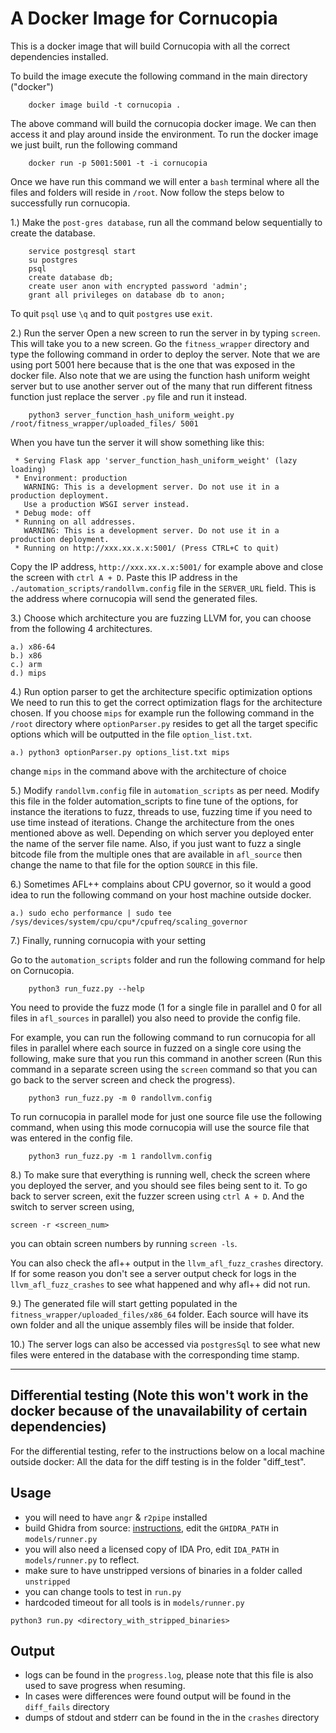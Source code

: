 # A Docker Image for Cornucopia

This is a docker image that will build Cornucopia with all the correct dependencies installed. 

To build the image execute the following command in the main directory ("docker")
```
    docker image build -t cornucopia .
```
The above command will build the cornucopia docker image. We can then access it and play around inside the environment. 
To run the docker image we just built, run the following command
```
    docker run -p 5001:5001 -t -i cornucopia
```
Once we have run this command we will enter a `bash` terminal where all the files and folders will reside in `/root`. Now follow the steps below to successfully run cornucopia.

1.) Make the `post-gres database`, run all the command below sequentially to create the database.
```
    service postgresql start
    su postgres
    psql
    create database db;
    create user anon with encrypted password 'admin';
    grant all privileges on database db to anon;
```  
To quit `psql` use `\q` and to quit `postgres` use `exit`.

2.) Run the server
Open a new screen to run the server in by typing `screen`. This will take you to a new screen. 
Go the `fitness_wrapper` directory and type the following command in order to deploy the server.
Note that we are using port 5001 here because that is the one that was exposed in the docker file.
Also note that we are using the function hash uniform weight server but to use another server out of the many that run different fitness function just replace the server `.py` file and run it instead.
```
    python3 server_function_hash_uniform_weight.py /root/fitness_wrapper/uploaded_files/ 5001
```  
When you have tun the server it will show something like this: 
```
 * Serving Flask app 'server_function_hash_uniform_weight' (lazy loading)
 * Environment: production
   WARNING: This is a development server. Do not use it in a production deployment.
   Use a production WSGI server instead.
 * Debug mode: off
 * Running on all addresses.
   WARNING: This is a development server. Do not use it in a production deployment.
 * Running on http://xxx.xx.x.x:5001/ (Press CTRL+C to quit)
```
Copy the IP address, `http://xxx.xx.x.x:5001/` for example above and close the screen with `ctrl A + D`. 
Paste this IP address in the `./automation_scripts/randollvm.config` file in the `SERVER_URL` field. This is the address where cornucopia will send the generated files.
   


3.) Choose which architecture you are fuzzing LLVM for, you can choose from the following 4 architectures. 

    a.) x86-64
    b.) x86
    c.) arm 
    d.) mips

4.) Run option parser to get the architecture specific optimization options 
We need to run this to get the correct optimization flags for the architecture chosen. 
If you choose `mips` for example run the following command in the `/root` directory where `optionParser.py` resides to get all the target specific options which will be outputted in the file `option_list.txt`.

    a.) python3 optionParser.py options_list.txt mips
    
change `mips` in the command above with the architecture of choice

5.) Modify `randollvm.config` file in `automation_scripts` as per need.
Modify this file in the folder automation_scripts to fine tune of the options, for instance the iterations to fuzz, threads to use, fuzzing time if you need to use time instead of iterations. Change the architecture from the ones mentioned above as well. Depending on which server you deployed enter the name of the server file name. Also, if you just want to fuzz a single bitcode file from the multiple ones that are available in `afl_source` then change the name to that file for the option `SOURCE` in this file. 


6.) Sometimes AFL++ complains about CPU governor, so it would a good idea to run the following command on your host machine outside docker.

    a.) sudo echo performance | sudo tee /sys/devices/system/cpu/cpu*/cpufreq/scaling_governor

7.) Finally, running cornucopia with your setting

Go to the `automation_scripts` folder and run the following command for help on Cornucopia. 
```
    python3 run_fuzz.py --help 
```
You need to provide the fuzz mode (1 for a single file in parallel and 0 for all files in `afl_sources` in parallel)
you also need to provide the config file.

For example, you can run the following command to run cornucopia for all files in parallel where each source in fuzzed on a single core using the following, make sure that you run this command in another screen (Run this command in a separate screen using the `screen` command so that you can go back to the server screen and check the progress).
```
    python3 run_fuzz.py -m 0 randollvm.config
```
To run cornucopia in parallel mode for just one source file use the following command, when using this mode cornucopia will use the source file that was entered in the config file.
```
    python3 run_fuzz.py -m 1 randollvm.config
``` 
8.) To make sure that everything is running well, check the screen where you deployed the server, and you should see files being sent to it. To go back to server screen, exit the fuzzer screen using `ctrl A + D`. And the switch to server screen using,
```
screen -r <screen_num>
```
you can obtain screen numbers by running `screen -ls`.

You can also check the afl++ output in the `llvm_afl_fuzz_crashes` directory. If for some reason you don't see a server output check for logs in the `llvm_afl_fuzz_crashes` to see what happened and why afl++ did not run. 

9.) The generated file will start getting populated in the `fitness_wrapper/uploaded_files/x86_64` folder. Each source will have its own folder and all the unique assembly files will be inside that folder.

10.) The server logs can also be accessed via `postgresSql` to see what new files were entered in the database with the corresponding time stamp. 


-------------------------------------------------------------------------------------------------------------------------------------------

## Differential testing (Note this won't work in the docker because of the unavailability of certain dependencies)

For the differential testing, refer to the instructions below on a local machine outside docker: 
All the data for the diff testing is in the folder "diff_test".

## Usage 

- you will need to have `angr` & `r2pipe` installed
- build Ghidra from source: [instructions](https://github.com/NationalSecurityAgency/ghidra), edit the `GHIDRA_PATH` in `models/runner.py`
- you will also need a licensed copy of IDA Pro, edit `IDA_PATH` in `models/runner.py` to reflect.
- make sure to have unstripped versions of binaries in a folder called `unstripped` 
- you can change tools to test in `run.py`
- hardcoded timeout for all tools is in `models/runner.py`

```
python3 run.py <directory_with_stripped_binaries>
```

## Output

- logs can be found in the `progress.log`, please note that this file is also used to save progress when resuming.
- In cases were differences were found output will be found in the `diff_fails` directory
- dumps of stdout and stderr can be found in the in the `crashes` directory
